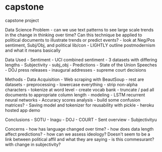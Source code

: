# capstone
capstone project




Data Science Problem
	-  can we use text patterns to see large scale trends in the change in thinking over time? Can this technique be applied to political documents to illustrate trends or predict events?
		- look at Neg/Pos sentiment, Subj/Obj, and political lib/con
		- LIGHTLY outline postmodernism and what it means basically

Data Used
	- Sentiment
		- UCI combined sentiment
			- 3 datasets with differing lengths
	- Subjectivity
		- subj_obj 
	- Predictions
		- State of the Union Speeches
		- DOJ press releases
		- inaugural addresses
		- supreme court decisions

Methods
	- Data Acquisition
		- Web scraping with BeautSoup
		- rest are datasets
	- preprocessing
		- lowercase everything
		- strip non-alpha characters
		- tokenize at word level
		- create vocab bank
		- truncate / pad all documents to appropriate column length
	- modeling
		- LSTM recurrent neural networks
		- Accuracy scores analysis
		- build some confusion matrices?
	- Saving model and tokenizer for reusability with pickle
		- heroku hosted app demo

Conclusions
	- SOTU
	- Inagu
	- DOJ
	- COURT
	- Sent overview
	- Subjectivityu

Concerns
	- how has language changed over time?
	- how does data length affect predictions?
	- how can we assess ideology? Doesn't seem to be a link between political affil and what they are saying
		- is this commesurant? with change in subjectivity?